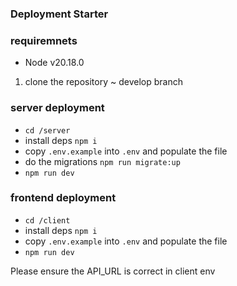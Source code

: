### Deployment Starter

### requiremnets

- Node v20.18.0

1. clone the repository ~ develop branch

### server deployment

- `cd /server`
- install deps `npm i`
- copy `.env.example` into `.env` and populate the file
- do the migrations `npm run migrate:up`
- `npm run dev`

### frontend deployment

- `cd /client`
- install deps `npm i`
- copy `.env.example` into `.env` and populate the file
- `npm run dev`

Please ensure the API_URL is correct in client env

